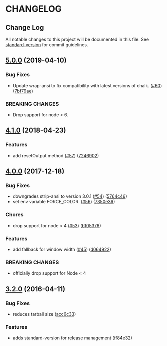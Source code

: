 # CHANGELOG

## Change Log

All notable changes to this project will be documented in this file. See [standard-version](https://github.com/conventional-changelog/standard-version) for commit guidelines.

## [5.0.0](https://github.com/yargs/cliui/compare/v4.1.0...v5.0.0) \(2019-04-10\)

### Bug Fixes

* Update wrap-ansi to fix compatibility with latest versions of chalk. \([\#60](https://github.com/yargs/cliui/issues/60)\) \([7bf79ae](https://github.com/yargs/cliui/commit/7bf79ae)\)

### BREAKING CHANGES

* Drop support for node &lt; 6.

## [4.1.0](https://github.com/yargs/cliui/compare/v4.0.0...v4.1.0) \(2018-04-23\)

### Features

* add resetOutput method \([\#57](https://github.com/yargs/cliui/issues/57)\) \([7246902](https://github.com/yargs/cliui/commit/7246902)\)

## [4.0.0](https://github.com/yargs/cliui/compare/v3.2.0...v4.0.0) \(2017-12-18\)

### Bug Fixes

* downgrades strip-ansi to version 3.0.1 \([\#54](https://github.com/yargs/cliui/issues/54)\) \([5764c46](https://github.com/yargs/cliui/commit/5764c46)\)
* set env variable FORCE\_COLOR. \([\#56](https://github.com/yargs/cliui/issues/56)\) \([7350e36](https://github.com/yargs/cliui/commit/7350e36)\)

### Chores

* drop support for node &lt; 4 \([\#53](https://github.com/yargs/cliui/issues/53)\) \([b105376](https://github.com/yargs/cliui/commit/b105376)\)

### Features

* add fallback for window width \([\#45](https://github.com/yargs/cliui/issues/45)\) \([d064922](https://github.com/yargs/cliui/commit/d064922)\)

### BREAKING CHANGES

* officially drop support for Node &lt; 4

## [3.2.0](https://github.com/yargs/cliui/compare/v3.1.2...v3.2.0) \(2016-04-11\)

### Bug Fixes

* reduces tarball size \([acc6c33](https://github.com/yargs/cliui/commit/acc6c33)\)

### Features

* adds standard-version for release management \([ff84e32](https://github.com/yargs/cliui/commit/ff84e32)\)

